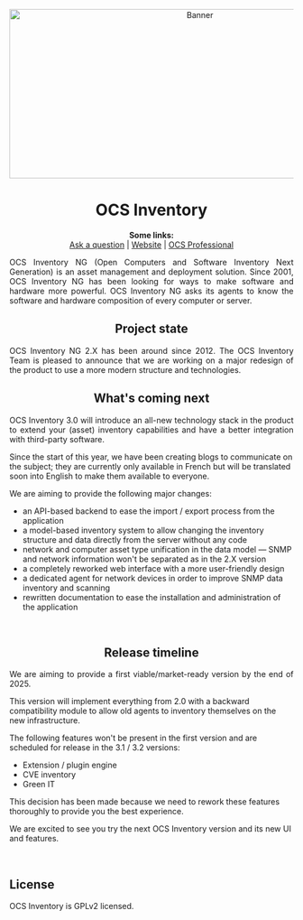<p align="center">
  <img src="https://cdn.ocsinventory-ng.org/common/banners/banner660px.png" height=300 width=660 alt="Banner">
</p>

<h1 align="center">OCS Inventory</h1>
<p align="center">
  <b>Some links:</b><br>
  <a href="http://ask.ocsinventory-ng.org">Ask a question</a> |
  <a href="https://www.ocsinventory-ng.org/?utm_source=github-ocs">Website</a> |
  <a href="https://www.ocsinventory-ng.org/en/#ocs-pro-en">OCS Professional</a>
</p>

<p align='justify'>
OCS Inventory NG (Open Computers and Software Inventory Next Generation) is an asset management and deployment solution.
Since 2001, OCS Inventory NG has been looking for ways to make software and hardware more powerful.
OCS Inventory NG asks its agents to know the software and hardware composition of every computer or server.
</p>

<h2 align="center">Project state</h2>
<p align='justify'>
OCS Inventory NG 2.X has been around since 2012. The OCS Inventory Team is pleased to announce that we are working on a major redesign of the product to use a more modern structure and technologies.
</p>

<h2 align="center">What's coming next</h2>
<p align='justify'>
OCS Inventory 3.0 will introduce an all-new technology stack in the product to extend your (asset) inventory capabilities and have a better integration with third-party software.

Since the start of this year, we have been creating blogs to communicate on the subject; they are currently only available in French but will be translated soon into English to make them available to everyone.

We are aiming to provide the following major changes: 
- an API-based backend to ease the import / export process from the application
- a model-based inventory system to allow changing the inventory structure and data directly from the server without any code
- network and computer asset type unification in the data model — SNMP and network information won't be separated as in the 2.X version
- a completely reworked web interface with a more user-friendly design
- a dedicated agent for network devices in order to improve SNMP data inventory and scanning
- rewritten documentation to ease the installation and administration of the application
</p>
<br />

<h2 align="center">Release timeline</h2>
<p align='justify'>
We are aiming to provide a first viable/market-ready version by the end of 2025.

This version will implement everything from 2.0 with a backward compatibility module to allow old agents to inventory themselves on the new infrastructure.

The following features won't be present in the first version and are scheduled for release in the 3.1 / 3.2 versions: 
- Extension / plugin engine
- CVE inventory
- Green IT

This decision has been made because we need to rework these features thoroughly to provide you the best experience.

We are excited to see you try the next OCS Inventory version and its new UI and features.
</p>
<br />

## License

OCS Inventory is GPLv2 licensed.
